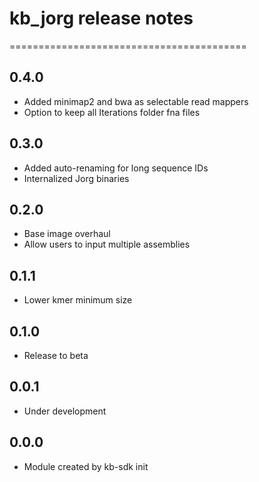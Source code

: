 # kb_jorg release notes
=========================================

0.4.0
-----
* Added minimap2 and bwa as selectable read mappers
* Option to keep all Iterations folder fna files

0.3.0
-----
* Added auto-renaming for long sequence IDs
* Internalized Jorg binaries

0.2.0
-----
* Base image overhaul
* Allow users to input multiple assemblies

0.1.1
-----
* Lower kmer minimum size

0.1.0
-----
* Release to beta

0.0.1
-----
* Under development

0.0.0
-----
* Module created by kb-sdk init
